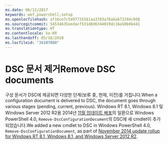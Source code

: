 ```yaml
---
ms.date: 06/12/2017
keywords: wmf,powershell,setup
ms.openlocfilehash: af16ce7c5d97731581aa3393a70aba672244c9d8
ms.sourcegitcommit: 54534635eedacf531d8d6344019dc16a50b8b441
ms.translationtype: HT
ms.contentlocale: ko-KR
ms.lasthandoff: 05/16/2018
ms.locfileid: "34187088"
---
```

# <a name="remove-dsc-documents"></a><span data-ttu-id="6deaf-102">DSC 문서 제거</span><span class="sxs-lookup"><span data-stu-id="6deaf-102">Remove DSC documents</span></span>

<span data-ttu-id="6deaf-103">구성 문서가 DSC에 제공되면 다양한 단계(보류 중, 현재, 이전)를 거칩니다.</span><span class="sxs-lookup"><span data-stu-id="6deaf-103">When a configuration document is delivered to DSC, the document goes through various stages (pending, current, previous).</span></span> <span data-ttu-id="6deaf-104">Windows RT 8.1, Windows 8.1 및 Windows Server 2012 R2용 2014년 [11월 업데이트 배포](https://support.microsoft.com/kb/3000850)의 일환으로 Windows PowerShell 4.0, `Remove-DscConfigurationDocument`의 DSC에 새 cmdlet이 추가되었습니다.</span><span class="sxs-lookup"><span data-stu-id="6deaf-104">We added a new cmdlet to DSC in Windows PowerShell 4.0, `Remove-DscConfigurationDocument`, as part of [November 2014 update rollup for Windows RT 8.1, Windows 8.1, and Windows Server 2012 R2](https://support.microsoft.com/kb/3000850).</span></span>
